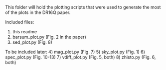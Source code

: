 This folder will hold the plotting scripts that were used to generate the most of the plots in the DR16Q paper.

Included files:
1) this readme
2) barsum_plot.py (Fig. 2 in the paper)
3) sed_plot.py (Fig. 8)

To be included later:
4) mag_plot.py (Fig. 7)
5) sky_plot.py (Fig. 1)
6) spec_plot.py (Fig. 10-13)
7) vdiff_plot.py (Fig. 5, both)
8) zhisto.py (Fig. 6, both)
